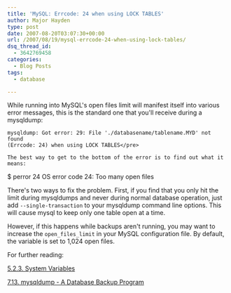 ```yaml
---
title: 'MySQL: Errcode: 24 when using LOCK TABLES'
author: Major Hayden
type: post
date: 2007-08-20T03:07:30+00:00
url: /2007/08/19/mysql-errcode-24-when-using-lock-tables/
dsq_thread_id:
  - 3642769458
categories:
  - Blog Posts
tags:
  - database

---
```

While running into MySQL's open files limit will manifest itself into various error messages, this is the standard one that you'll receive during a mysqldump:

```
mysqldump: Got error: 29: File './databasename/tablename.MYD' not found
(Errcode: 24) when using LOCK TABLES</pre>

The best way to get to the bottom of the error is to find out what it means:

```
$ perror 24
OS error code  24:  Too many open files</pre>

There's two ways to fix the problem. First, if you find that you only hit the limit during mysqldumps and never during normal database operation, just add `--single-transaction` to your mysqldump command line options. This will cause mysql to keep only one table open at a time.

However, if this happens while backups aren't running, you may want to increase the `open_files_limit` in your MySQL configuration file. By default, the variable is set to 1,024 open files.

For further reading:

[5.2.3. System Variables][1]

[7.13. mysqldump - A Database Backup Program][2]

 [1]: http://dev.mysql.com/doc/refman/5.0/en/server-system-variables.html#option_mysqld_open_files_limit
 [2]: http://dev.mysql.com/doc/refman/5.0/en/mysqldump.html
